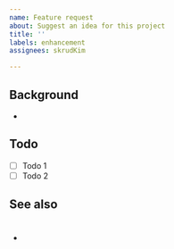 ```yaml
---
name: Feature request
about: Suggest an idea for this project
title: ''
labels: enhancement
assignees: skrudKim

---
```


## Background
- 

## Todo
- [ ] Todo 1
- [ ] Todo 2

## See also
- #
